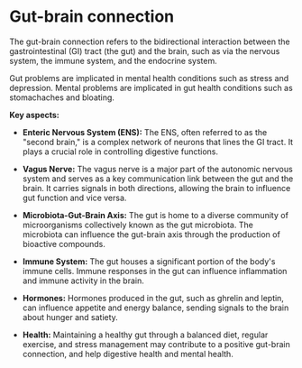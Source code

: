 # Gut-brain connection

The gut-brain connection refers to the bidirectional interaction between the gastrointestinal (GI) tract (the gut) and the brain, such as via the nervous system, the immune system, and the endocrine system. 

Gut problems are implicated in mental health conditions such as stress and depression. Mental problems are implicated in gut health conditions such as stomachaches and bloating.

**Key aspects:**

* **Enteric Nervous System (ENS):** The ENS, often referred to as the "second brain," is a complex network of neurons that lines the GI tract. It plays a crucial role in controlling digestive functions.

* **Vagus Nerve:** The vagus nerve is a major part of the autonomic nervous system and serves as a key communication link between the gut and the brain. It carries signals in both directions, allowing the brain to influence gut function and vice versa.

* **Microbiota-Gut-Brain Axis:** The gut is home to a diverse community of microorganisms collectively known as the gut microbiota. The microbiota can influence the gut-brain axis through the production of bioactive compounds.

* **Immune System:** The gut houses a significant portion of the body's immune cells. Immune responses in the gut can influence inflammation and immune activity in the brain.

* **Hormones:** Hormones produced in the gut, such as ghrelin and leptin, can influence appetite and energy balance, sending signals to the brain about hunger and satiety.

* **Health:** Maintaining a healthy gut through a balanced diet, regular exercise, and stress management may contribute to a positive gut-brain connection, and help digestive health and mental health.
